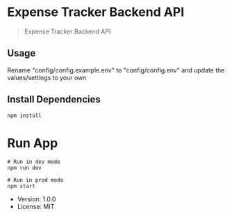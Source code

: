 # Expense Tracker Backend API

> Expense Tracker Backend API

## Usage

Rename "config/config.example.env" to "config/config.env" and update the values/settings to your own

## Install Dependencies

```
npm install
```

# Run App

```
# Run in dev mode
npm run dev

# Run in prod mode
npm start
```

- Version: 1.0.0
- License: MIT
